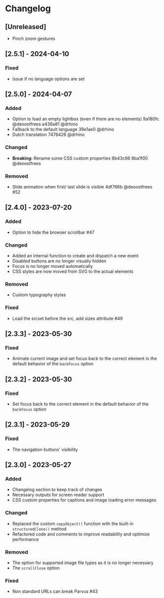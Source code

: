 # Changelog

## [Unreleased]

- Pinch zoom gestures

## [2.5.1] - 2024-04-10

### Fixed

- Issue if no language options are set

## [2.5.0] - 2024-04-07

### Added

- Option to load an empty lightbox (even if there are no elements) 9a180fc @deoostfrees a436a81 @drhino
- Fallback to the default language 39e1ae0 @drhino
- Dutch translation 7476426 @drhino

### Changed

- **Breaking:** Rename some CSS custom properties 8b43c66  8ba1f00 @deoostfrees

### Removed

- Slide animation when first/ last slide is visible 4df766b @deoostfrees #52

## [2.4.0] - 2023-07-20

### Added

- Option to hide the browser scrollbar #47

### Changed

- Added an internal function to create and dispatch a new event
- Disabled buttons are no longer visually hidden
- Focus is no longer moved automatically
- CSS styles are now moved from SVG to the actual elements

### Removed

- Custom typography styles

### Fixed

- Load the srcset before the src, add sizes attribute #49

## [2.3.3] - 2023-05-30

### Fixed

- Animate current image and set focus back to the correct element in the default behavior of the `backFocus` option

## [2.3.2] - 2023-05-30

### Fixed

- Set focus back to the correct element in the default behavior of the `backFocus` option

## [2.3.1] - 2023-05-29

### Fixed

- The navigation buttons' visibility

## [2.3.0] - 2023-05-27

### Added

- Changelog section to keep track of changes
- Necessary outputs for screen reader support
- CSS custom properties for captions and image loading error messages

### Changed

- Replaced the custom `copyObject()` function with the built-in `structuredClone()` method
- Refactored code and comments to improve readability and optimize performance

### Removed

- The option for supported image file types as it is no longer necessary
- The `scrollClose` option

### Fixed

- Non standard URLs can break Parvus #43
